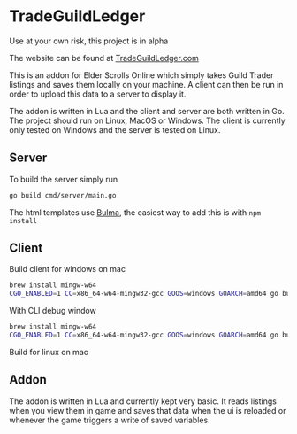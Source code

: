 # TradeGuildLedger

Use at your own risk, this project is in alpha

The website can be found at [TradeGuildLedger.com](https://www.TradeGuildLedger.com)

This is an addon for Elder Scrolls Online which simply takes Guild Trader listings and saves them locally on your machine. A client can then be run in order to upload this data to a server to display it.

The addon is written in Lua and the client and server are both written in Go. The project should run on Linux, MacOS or Windows. The client is currently only tested on Windows and the server is tested on Linux.

## Server

To build the server simply run
```bash
go build cmd/server/main.go
```

The html templates use [Bulma](https://bulma.io/), the easiest way to add this is with `npm install`

## Client

Build client for windows on mac
```bash
brew install mingw-w64
CGO_ENABLED=1 CC=x86_64-w64-mingw32-gcc GOOS=windows GOARCH=amd64 go build -ldflags -H=windowsgui cmd/client/main.go
```

With CLI debug window
```bash
brew install mingw-w64
CGO_ENABLED=1 CC=x86_64-w64-mingw32-gcc GOOS=windows GOARCH=amd64 go build cmd/client/main.go
```

Build for linux on mac

## Addon

The addon is written in Lua and currently kept very basic. It reads listings when you view them in game and saves that data when the ui is reloaded or whenever the game triggers a write of saved variables. 